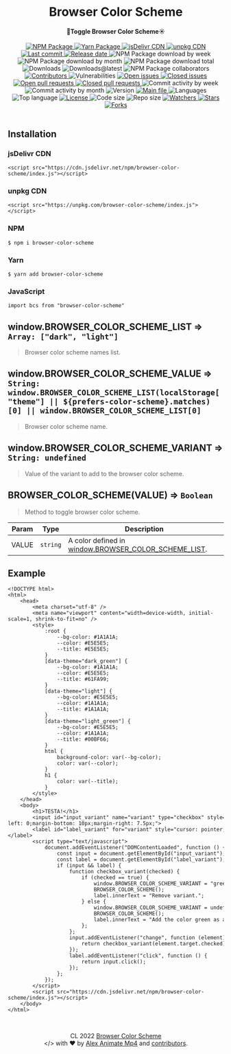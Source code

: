 <a name="top"></a>
<div id="readme-head" align="center">
    <h1 id="readme-title">Browser Color Scheme</h1>
    <h4 id="readme-description">🌙Toggle Browser Color Scheme☀️</h4>
    <a id="readme-shield-npm" href="https://www.npmjs.com/package/browser-color-scheme">
        <img id="readme-shield-npm-img" src="https://img.shields.io/npm/v/browser-color-scheme" alt="NPM Package" />
    </a>
    <a id="readme-shield-yarn" href="https://yarnpkg.com/package/browser-color-scheme">
        <img id="readme-shield-yarn-img" src="https://img.shields.io/npm/v/browser-color-scheme?label=yarn&color=25799f" alt="Yarn Package" />
    </a>
    <a id="readme-shield-jsdelivr" href="https://www.jsdelivr.com/package/npm/browser-color-scheme">
        <img id="readme-shield-jsdelivr-img" src="https://data.jsdelivr.com/v1/package/npm/browser-color-scheme/badge?style=rounded" alt="jsDelivr CDN" />
    </a>
    <a id="readme-shield-unpkg" href="https://unpkg.com/browser-color-scheme" target="_blank">
        <img id="readme-shield-unpkg-img" src="https://img.shields.io/npm/v/browser-color-scheme?label=unpkg&color=black" alt="unpkg CDN" />
    </a>
    <a id="readme-shield-last-commit" href="https://github.com/AlexAnimateMp4/browser-color-scheme/commits/master">
        <img id="readme-shield-last-commit-img" src="https://img.shields.io/github/last-commit/AlexAnimateMp4/browser-color-scheme" alt="Last commit" />
    </a>
    <a id="readme-shield-release-date" href="https://github.com/AlexAnimateMp4/browser-color-scheme/releases/latest">
        <img id="readme-shield-release-date-img" src="https://img.shields.io/github/release-date/AlexAnimateMp4/browser-color-scheme" alt="Release date" />
    </a>
    <a id="readme-shield-npm-download-week">
        <img id="readme-shield-npm-download-week-img" src="https://img.shields.io/npm/dw/browser-color-scheme?label=npm%20downloads" alt="NPM Package download by week" />
    </a>
    <a id="readme-shield-npm-download-month">
        <img id="readme-shield-npm-download-month-img" src="https://img.shields.io/npm/dm/browser-color-scheme?label=npm%20downloads" alt="NPM Package download by month" />
    </a>
    <a id="readme-shield-npm-download-total">
        <img id="readme-shield-npm-download-total-img" src="https://img.shields.io/npm/dt/browser-color-scheme?label=npm%20downloads" alt="NPM Package download total" />
    </a>
    <a id="readme-shield-downloads">
        <img id="readme-shield-downloads-img" src="https://img.shields.io/github/downloads/AlexAnimateMp4/browser-color-scheme/total" alt="Downloads" />
    </a>
    <a id="readme-shield-downloads-latest">
        <img id="readme-shield-downloads-latest-img" src="https://img.shields.io/github/downloads/AlexAnimateMp4/browser-color-scheme/latest/total" alt="Downloads@latest" />
    </a>
    <a id="readme-shield-npm-collaborators">
        <img id="readme-shield-npm-collaborators-img" src="https://img.shields.io/npm/collaborators/browser-color-scheme" alt="NPM Package collaborators" />
    </a>
    <a id="readme-shield-contributors" href="https://github.com/AlexAnimateMp4/browser-color-scheme/graphs/contributors">
        <img id="readme-shield-contributors-img" src="https://img.shields.io/github/contributors/AlexAnimateMp4/browser-color-scheme" alt="Contributors" />
    </a>
    <a id="readme-shield-vulnerabilities">
        <img id="readme-shield-vulnerabilities-img" src="https://img.shields.io/snyk/vulnerabilities/github/AlexAnimateMp4/browser-color-scheme" alt="Vulnerabilities" />
    </a>
    <a id="readme-shield-open-issues" href="https://github.com/AlexAnimateMp4/browser-color-scheme/issues?q=is%3Aopen+is%3Aissue">
        <img id="readme-shield-open-issues-img" src="https://img.shields.io/github/issues-raw/AlexAnimateMp4/browser-color-scheme" alt="Open issues" />
    </a>
    <a id="readme-shield-closed-issues" href="https://github.com/AlexAnimateMp4/browser-color-scheme/issues?q=is%3Aissue+is%3Aclosed">
        <img id="readme-shield-closed-issues-img" src="https://img.shields.io/github/issues-closed-raw/AlexAnimateMp4/browser-color-scheme" alt="Closed issues" />
    </a>
    <a id="readme-shield-open-pull-requests" href="https://github.com/AlexAnimateMp4/browser-color-scheme/pulls?q=is%3Aopen+is%3Apr">
        <img id="readme-shield-open-pull-requests-img" src="https://img.shields.io/github/issues-pr-raw/AlexAnimateMp4/browser-color-scheme" alt="Open pull requests" />
    </a>
    <a id="readme-shield-closed-pull-requests" href="https://github.com/AlexAnimateMp4/browser-color-scheme/pulls?q=is%3Apr+is%3Aclosed">
        <img id="readme-shield-closed-pull-requests-img" src="https://img.shields.io/github/issues-pr-closed-raw/AlexAnimateMp4/browser-color-scheme" alt="Closed pull requests" />
    </a>
    <a id="readme-shield-commit-activity-by-week">
        <img id="readme-shield-commit-activity-by-week-img" src="https://img.shields.io/github/commit-activity/w/AlexAnimateMp4/browser-color-scheme" alt="Commit activity by week" />
    </a>
    <a id="readme-shield-commit-activity-by-month">
        <img id="readme-shield-commit-activity-by-month-img" src="https://img.shields.io/github/commit-activity/m/AlexAnimateMp4/browser-color-scheme" alt="Commit activity by month" />
    </a>
    <a id="readme-shield-version">
        <img id="readme-shield-version-img" src="https://img.shields.io/github/package-json/v/AlexAnimateMp4/browser-color-scheme" alt="Version" />
    </a>
    <a id="readme-shield-main-file" href="./index.js">
        <img id="readme-shield-main-file-img" src="https://img.shields.io/github/package-json/main/AlexAnimateMp4/browser-color-scheme" alt="Main file" />
    </a>
    <a id="readme-shield-languages">
        <img id="readme-shield-languages-img" src="https://img.shields.io/github/languages/count/AlexAnimateMp4/browser-color-scheme" alt="Languages" />
    </a>
    <a id="readme-shield-top-language">
        <img id="readme-shield-top-language-img" src="https://img.shields.io/github/languages/top/AlexAnimateMp4/browser-color-scheme" alt="Top language" />
    </a>
    <a id="readme-shield-license" href="./LICENSE.md">
        <img id="readme-shield-license-img" src="https://img.shields.io/github/license/AlexAnimateMp4/browser-color-scheme" alt="License" />
    </a>
    <a id="readme-shield-code-size">
        <img id="readme-shield-code-size-img" src="https://img.shields.io/github/languages/code-size/AlexAnimateMp4/browser-color-scheme" alt="Code size" />
    </a>
    <a id="readme-shield-repo-size">
        <img id="readme-shield-repo-size-img" src="https://img.shields.io/github/repo-size/AlexAnimateMp4/browser-color-scheme" alt="Repo size" />
    </a>
    <a id="readme-shield-watchers" href="https://github.com/AlexAnimateMp4/browser-color-scheme/watchers">
        <img id="readme-shield-watchers-img" src="https://img.shields.io/github/watchers/AlexAnimateMp4/browser-color-scheme" alt="Watchers" />
    </a>
    <a id="readme-shield-stars" href="https://github.com/AlexAnimateMp4/browser-color-scheme/stargazers">
        <img id="readme-shield-stars-img" src="https://img.shields.io/github/stars/AlexAnimateMp4/browser-color-scheme" alt="Stars" />
    </a>
    <a id="readme-shield-forks" href="https://github.com/AlexAnimateMp4/browser-color-scheme/network/members">
        <img id="readme-shield-forks-img" src="https://img.shields.io/github/forks/AlexAnimateMp4/browser-color-scheme" alt="Forks" />
    </a>
</div>
<br>
<a name="readme-body"></a>
<div id="readme-body">
    <a name="readme-installation"></a>
    <div id="readme-installation">
        <h2 id="readme-installation-title">Installation</h2>
        <h3 id="readme-installation-cdn-jsdelivr">jsDelivr CDN</h3>
        <pre><code id="readme-installation-cdn-jsdelivr-code" class="language-html">&lt;script&nbsp;src="https://cdn.jsdelivr.net/npm/browser-color-scheme/index.js">&lt;/script&gt;</code></pre>
        <h3 id="readme-installation-cdn-unpkg">unpkg CDN</h3>
        <pre><code id="readme-installation-cdn-unpkg-code" class="language-html">&lt;script&nbsp;src="https://unpkg.com/browser-color-scheme/index.js">&lt;/script&gt;</code></pre>
        <h3 id="readme-installation-npm">NPM</h3>
        <pre><code id="readme-installation-npm-code" class="language-shell">$ npm i browser-color-scheme</code></pre>
        <h3 id="readme-installation-yarn">Yarn</h3>
        <pre><code id="readme-installation-yarn-code" class="language-shell">$ yarn add browser-color-scheme</code></pre>
        <h3 id="readme-installation-js">JavaScript</h3>
        <pre><code id="readme-installation-js-code" class="language-js">import bcs from "browser-color-scheme"</code></pre>
    </div>
    <a name="readme-docs"></a>
    <div id="readme-docs">
        <a name="readme-docs-BROWSER_COLOR_SCHEME_LIST"></a>
        <div id="readme-docs-BROWSER_COLOR_SCHEME_LIST">
            <h2 id="readme-docs-BROWSER_COLOR_SCHEME_LIST-title">window.BROWSER_COLOR_SCHEME_LIST ⇒ <code>Array: ["dark", "light"]</code></h2>
            <blockquote id="readme-docs-BROWSER_COLOR_SCHEME_LIST-description">
                <p>Browser color scheme names list.</p>
            </blockquote>
        </div>
        <a name="readme-docs-BROWSER_COLOR_SCHEME_VALUE"></a>
        <div id="readme-docs-BROWSER_COLOR_SCHEME_VALUE">
            <h2 id="readme-docs-BROWSER_COLOR_SCHEME_VALUE-title">window.BROWSER_COLOR_SCHEME_VALUE ⇒ <code>String: window.BROWSER_COLOR_SCHEME_LIST(localStorage["theme"] || ${prefers-color-scheme}.matches)[0] || window.BROWSER_COLOR_SCHEME_LIST[0]</code></h2>
            <blockquote id="readme-docs-BROWSER_COLOR_SCHEME_VALUE-description">
                <p>Browser color scheme name.</p>
            </blockquote>
        </div>
        <a name="readme-docs-BROWSER_COLOR_SCHEME_VARIANT"></a>
        <div id="readme-docs-BROWSER_COLOR_SCHEME_VARIANT">
            <h2 id="readme-docs-BROWSER_COLOR_SCHEME_VARIANT-title">window.BROWSER_COLOR_SCHEME_VARIANT ⇒ <code>String: undefined</code></h2>
            <blockquote id="readme-docs-BROWSER_COLOR_SCHEME_VARIANT-description">
                <p>Value of the variant to add to the browser color scheme.</p>
            </blockquote>
        </div>
        <a name="readme-docs-BROWSER_COLOR_SCHEME"></a>
        <div id="readme-docs-BROWSER_COLOR_SCHEME">
            <h2 id="readme-docs-BROWSER_COLOR_SCHEME-title">BROWSER_COLOR_SCHEME(VALUE) ⇒ <code>Boolean</code></h2>
            <blockquote id="readme-docs-BROWSER_COLOR_SCHEME-description">
                <p>Method to toggle browser color scheme.</p>
            </blockquote>
            <table id="readme-docs-BROWSER_COLOR_SCHEME-table">
                <thead id="readme-docs-BROWSER_COLOR_SCHEME-table-head">
                    <tr id="readme-docs-BROWSER_COLOR_SCHEME-table-head-container">
                        <th id="readme-docs-BROWSER_COLOR_SCHEME-table-head-param">Param</th>
                        <th id="readme-docs-BROWSER_COLOR_SCHEME-table-head-type">Type</th>
                        <th id="readme-docs-BROWSER_COLOR_SCHEME-table-head-description">Description</th>
                    </tr>
                </thead>
                <tbody id="readme-docs-BROWSER_COLOR_SCHEME-table-body">
                    <tr id="readme-docs-BROWSER_COLOR_SCHEME-table-body-container-VALUE">
                        <td id="readme-docs-BROWSER_COLOR_SCHEME-table-body-param-VALUE">VALUE</td>
                        <td id="readme-docs-BROWSER_COLOR_SCHEME-table-body-type-VALUE"><code>string</code></td>
                        <td id="readme-docs-BROWSER_COLOR_SCHEME-table-body-description-VALUE">A color defined in <a href="#readme-docs-BROWSER_COLOR_SCHEME_LIST">window.BROWSER_COLOR_SCHEME_LIST</a>.</td>
                    </tr>
                </tbody>
            </table>
        </div>
    </div>
    <a name="readme-example"></a>
    <div id="readme-example">
        <h2 id="readme-example-title">Example</h2>
        <pre><code id="readme-example-code" class="language-html">&lt;!DOCTYPE&nbsp;html&gt;
&lt;html&gt;
&nbsp;&nbsp;&nbsp;&nbsp;&lt;head&gt;
&nbsp;&nbsp;&nbsp;&nbsp;&nbsp;&nbsp;&nbsp;&nbsp;&lt;meta&nbsp;charset=&quot;utf&#45;8&quot;&nbsp;/&gt;
&nbsp;&nbsp;&nbsp;&nbsp;&nbsp;&nbsp;&nbsp;&nbsp;&lt;meta&nbsp;name=&quot;viewport&quot;&nbsp;content=&quot;width=device&#45;width,&nbsp;initial&#45;scale=1,&nbsp;shrink&#45;to&#45;fit=no&quot;&nbsp;/&gt;
&nbsp;&nbsp;&nbsp;&nbsp;&nbsp;&nbsp;&nbsp;&nbsp;&lt;style&gt;
&nbsp;&nbsp;&nbsp;&nbsp;&nbsp;&nbsp;&nbsp;&nbsp;&nbsp;&nbsp;&nbsp;&nbsp;:root&nbsp;{
&nbsp;&nbsp;&nbsp;&nbsp;&nbsp;&nbsp;&nbsp;&nbsp;&nbsp;&nbsp;&nbsp;&nbsp;&nbsp;&nbsp;&nbsp;&nbsp;&#45;&#45;bg&#45;color:&nbsp;#1A1A1A;
&nbsp;&nbsp;&nbsp;&nbsp;&nbsp;&nbsp;&nbsp;&nbsp;&nbsp;&nbsp;&nbsp;&nbsp;&nbsp;&nbsp;&nbsp;&nbsp;&#45;&#45;color:&nbsp;#E5E5E5;
&nbsp;&nbsp;&nbsp;&nbsp;&nbsp;&nbsp;&nbsp;&nbsp;&nbsp;&nbsp;&nbsp;&nbsp;&nbsp;&nbsp;&nbsp;&nbsp;&#45;&#45;title:&nbsp;#E5E5E5;
&nbsp;&nbsp;&nbsp;&nbsp;&nbsp;&nbsp;&nbsp;&nbsp;&nbsp;&nbsp;&nbsp;&nbsp;}
&nbsp;&nbsp;&nbsp;&nbsp;&nbsp;&nbsp;&nbsp;&nbsp;&nbsp;&nbsp;&nbsp;&nbsp;[data&#45;theme=&quot;dark_green&quot;]&nbsp;{
&nbsp;&nbsp;&nbsp;&nbsp;&nbsp;&nbsp;&nbsp;&nbsp;&nbsp;&nbsp;&nbsp;&nbsp;&nbsp;&nbsp;&nbsp;&nbsp;&#45;&#45;bg&#45;color:&nbsp;#1A1A1A;
&nbsp;&nbsp;&nbsp;&nbsp;&nbsp;&nbsp;&nbsp;&nbsp;&nbsp;&nbsp;&nbsp;&nbsp;&nbsp;&nbsp;&nbsp;&nbsp;&#45;&#45;color:&nbsp;#E5E5E5;
&nbsp;&nbsp;&nbsp;&nbsp;&nbsp;&nbsp;&nbsp;&nbsp;&nbsp;&nbsp;&nbsp;&nbsp;&nbsp;&nbsp;&nbsp;&nbsp;&#45;&#45;title:&nbsp;#61FA99;
&nbsp;&nbsp;&nbsp;&nbsp;&nbsp;&nbsp;&nbsp;&nbsp;&nbsp;&nbsp;&nbsp;&nbsp;}
&nbsp;&nbsp;&nbsp;&nbsp;&nbsp;&nbsp;&nbsp;&nbsp;&nbsp;&nbsp;&nbsp;&nbsp;[data&#45;theme=&quot;light&quot;]&nbsp;{
&nbsp;&nbsp;&nbsp;&nbsp;&nbsp;&nbsp;&nbsp;&nbsp;&nbsp;&nbsp;&nbsp;&nbsp;&nbsp;&nbsp;&nbsp;&nbsp;&#45;&#45;bg&#45;color:&nbsp;#E5E5E5;
&nbsp;&nbsp;&nbsp;&nbsp;&nbsp;&nbsp;&nbsp;&nbsp;&nbsp;&nbsp;&nbsp;&nbsp;&nbsp;&nbsp;&nbsp;&nbsp;&#45;&#45;color:&nbsp;#1A1A1A;
&nbsp;&nbsp;&nbsp;&nbsp;&nbsp;&nbsp;&nbsp;&nbsp;&nbsp;&nbsp;&nbsp;&nbsp;&nbsp;&nbsp;&nbsp;&nbsp;&#45;&#45;title:&nbsp;#1A1A1A;
&nbsp;&nbsp;&nbsp;&nbsp;&nbsp;&nbsp;&nbsp;&nbsp;&nbsp;&nbsp;&nbsp;&nbsp;}
&nbsp;&nbsp;&nbsp;&nbsp;&nbsp;&nbsp;&nbsp;&nbsp;&nbsp;&nbsp;&nbsp;&nbsp;[data&#45;theme=&quot;light_green&quot;]&nbsp;{
&nbsp;&nbsp;&nbsp;&nbsp;&nbsp;&nbsp;&nbsp;&nbsp;&nbsp;&nbsp;&nbsp;&nbsp;&nbsp;&nbsp;&nbsp;&nbsp;&#45;&#45;bg&#45;color:&nbsp;#E5E5E5;
&nbsp;&nbsp;&nbsp;&nbsp;&nbsp;&nbsp;&nbsp;&nbsp;&nbsp;&nbsp;&nbsp;&nbsp;&nbsp;&nbsp;&nbsp;&nbsp;&#45;&#45;color:&nbsp;#1A1A1A;
&nbsp;&nbsp;&nbsp;&nbsp;&nbsp;&nbsp;&nbsp;&nbsp;&nbsp;&nbsp;&nbsp;&nbsp;&nbsp;&nbsp;&nbsp;&nbsp;&#45;&#45;title:&nbsp;#00BF66;
&nbsp;&nbsp;&nbsp;&nbsp;&nbsp;&nbsp;&nbsp;&nbsp;&nbsp;&nbsp;&nbsp;&nbsp;}
&nbsp;&nbsp;&nbsp;&nbsp;&nbsp;&nbsp;&nbsp;&nbsp;&nbsp;&nbsp;&nbsp;&nbsp;html&nbsp;{
&nbsp;&nbsp;&nbsp;&nbsp;&nbsp;&nbsp;&nbsp;&nbsp;&nbsp;&nbsp;&nbsp;&nbsp;&nbsp;&nbsp;&nbsp;&nbsp;background&#45;color:&nbsp;var(&#45;&#45;bg&#45;color);
&nbsp;&nbsp;&nbsp;&nbsp;&nbsp;&nbsp;&nbsp;&nbsp;&nbsp;&nbsp;&nbsp;&nbsp;&nbsp;&nbsp;&nbsp;&nbsp;color:&nbsp;var(&#45;&#45;color);
&nbsp;&nbsp;&nbsp;&nbsp;&nbsp;&nbsp;&nbsp;&nbsp;&nbsp;&nbsp;&nbsp;&nbsp;}
&nbsp;&nbsp;&nbsp;&nbsp;&nbsp;&nbsp;&nbsp;&nbsp;&nbsp;&nbsp;&nbsp;&nbsp;h1&nbsp;{
&nbsp;&nbsp;&nbsp;&nbsp;&nbsp;&nbsp;&nbsp;&nbsp;&nbsp;&nbsp;&nbsp;&nbsp;&nbsp;&nbsp;&nbsp;&nbsp;color:&nbsp;var(&#45;&#45;title);
&nbsp;&nbsp;&nbsp;&nbsp;&nbsp;&nbsp;&nbsp;&nbsp;&nbsp;&nbsp;&nbsp;&nbsp;}
&nbsp;&nbsp;&nbsp;&nbsp;&nbsp;&nbsp;&nbsp;&nbsp;&lt;/style&gt;
&nbsp;&nbsp;&nbsp;&nbsp;&lt;/head&gt;
&nbsp;&nbsp;&nbsp;&nbsp;&lt;body&gt;
&nbsp;&nbsp;&nbsp;&nbsp;&nbsp;&nbsp;&nbsp;&nbsp;&lt;h1&gt;TESTA!&lt;/h1&gt;
&nbsp;&nbsp;&nbsp;&nbsp;&nbsp;&nbsp;&nbsp;&nbsp;&lt;input&nbsp;id=&quot;input_variant&quot;&nbsp;name=&quot;variant&quot;&nbsp;type=&quot;checkbox&quot;&nbsp;style=&quot;margin&#45;left:&nbsp;0;margin&#45;bottom:&nbsp;10px;margin&#45;right:&nbsp;7.5px;&quot;&gt;
&nbsp;&nbsp;&nbsp;&nbsp;&nbsp;&nbsp;&nbsp;&nbsp;&lt;label&nbsp;id=&quot;label_variant&quot;&nbsp;for=&quot;variant&quot;&nbsp;style=&quot;cursor:&nbsp;pointer;&quot;&gt;Add&nbsp;the&nbsp;color&nbsp;green&nbsp;as&nbsp;a&nbsp;variant.&lt;/label&gt;
&nbsp;&nbsp;&nbsp;&nbsp;&nbsp;&nbsp;&nbsp;&nbsp;&lt;script&nbsp;type=&quot;text/javascript&quot;&gt;
&nbsp;&nbsp;&nbsp;&nbsp;&nbsp;&nbsp;&nbsp;&nbsp;&nbsp;&nbsp;&nbsp;&nbsp;document.addEventListener(&quot;DOMContentLoaded&quot;,&nbsp;function&nbsp;()&nbsp;{
&nbsp;&nbsp;&nbsp;&nbsp;&nbsp;&nbsp;&nbsp;&nbsp;&nbsp;&nbsp;&nbsp;&nbsp;&nbsp;&nbsp;&nbsp;&nbsp;const&nbsp;input&nbsp;=&nbsp;document.getElementById(&quot;input_variant&quot;);
&nbsp;&nbsp;&nbsp;&nbsp;&nbsp;&nbsp;&nbsp;&nbsp;&nbsp;&nbsp;&nbsp;&nbsp;&nbsp;&nbsp;&nbsp;&nbsp;const&nbsp;label&nbsp;=&nbsp;document.getElementById(&quot;label_variant&quot;);
&nbsp;&nbsp;&nbsp;&nbsp;&nbsp;&nbsp;&nbsp;&nbsp;&nbsp;&nbsp;&nbsp;&nbsp;&nbsp;&nbsp;&nbsp;&nbsp;if&nbsp;(input&nbsp;&amp;&amp;&nbsp;label)&nbsp;{
&nbsp;&nbsp;&nbsp;&nbsp;&nbsp;&nbsp;&nbsp;&nbsp;&nbsp;&nbsp;&nbsp;&nbsp;&nbsp;&nbsp;&nbsp;&nbsp;&nbsp;&nbsp;&nbsp;&nbsp;function&nbsp;checkbox_variant(checked)&nbsp;{
&nbsp;&nbsp;&nbsp;&nbsp;&nbsp;&nbsp;&nbsp;&nbsp;&nbsp;&nbsp;&nbsp;&nbsp;&nbsp;&nbsp;&nbsp;&nbsp;&nbsp;&nbsp;&nbsp;&nbsp;&nbsp;&nbsp;&nbsp;&nbsp;if&nbsp;(checked&nbsp;==&nbsp;true)&nbsp;{
&nbsp;&nbsp;&nbsp;&nbsp;&nbsp;&nbsp;&nbsp;&nbsp;&nbsp;&nbsp;&nbsp;&nbsp;&nbsp;&nbsp;&nbsp;&nbsp;&nbsp;&nbsp;&nbsp;&nbsp;&nbsp;&nbsp;&nbsp;&nbsp;&nbsp;&nbsp;&nbsp;&nbsp;window.BROWSER_COLOR_SCHEME_VARIANT&nbsp;=&nbsp;&quot;green&quot;;
&nbsp;&nbsp;&nbsp;&nbsp;&nbsp;&nbsp;&nbsp;&nbsp;&nbsp;&nbsp;&nbsp;&nbsp;&nbsp;&nbsp;&nbsp;&nbsp;&nbsp;&nbsp;&nbsp;&nbsp;&nbsp;&nbsp;&nbsp;&nbsp;&nbsp;&nbsp;&nbsp;&nbsp;BROWSER_COLOR_SCHEME();
&nbsp;&nbsp;&nbsp;&nbsp;&nbsp;&nbsp;&nbsp;&nbsp;&nbsp;&nbsp;&nbsp;&nbsp;&nbsp;&nbsp;&nbsp;&nbsp;&nbsp;&nbsp;&nbsp;&nbsp;&nbsp;&nbsp;&nbsp;&nbsp;&nbsp;&nbsp;&nbsp;&nbsp;label.innerText&nbsp;=&nbsp;&quot;Remove&nbsp;variant.&quot;;
&nbsp;&nbsp;&nbsp;&nbsp;&nbsp;&nbsp;&nbsp;&nbsp;&nbsp;&nbsp;&nbsp;&nbsp;&nbsp;&nbsp;&nbsp;&nbsp;&nbsp;&nbsp;&nbsp;&nbsp;&nbsp;&nbsp;&nbsp;&nbsp;}&nbsp;else&nbsp;{
&nbsp;&nbsp;&nbsp;&nbsp;&nbsp;&nbsp;&nbsp;&nbsp;&nbsp;&nbsp;&nbsp;&nbsp;&nbsp;&nbsp;&nbsp;&nbsp;&nbsp;&nbsp;&nbsp;&nbsp;&nbsp;&nbsp;&nbsp;&nbsp;&nbsp;&nbsp;&nbsp;&nbsp;window.BROWSER_COLOR_SCHEME_VARIANT&nbsp;=&nbsp;undefined;
&nbsp;&nbsp;&nbsp;&nbsp;&nbsp;&nbsp;&nbsp;&nbsp;&nbsp;&nbsp;&nbsp;&nbsp;&nbsp;&nbsp;&nbsp;&nbsp;&nbsp;&nbsp;&nbsp;&nbsp;&nbsp;&nbsp;&nbsp;&nbsp;&nbsp;&nbsp;&nbsp;&nbsp;BROWSER_COLOR_SCHEME();
&nbsp;&nbsp;&nbsp;&nbsp;&nbsp;&nbsp;&nbsp;&nbsp;&nbsp;&nbsp;&nbsp;&nbsp;&nbsp;&nbsp;&nbsp;&nbsp;&nbsp;&nbsp;&nbsp;&nbsp;&nbsp;&nbsp;&nbsp;&nbsp;&nbsp;&nbsp;&nbsp;&nbsp;label.innerText&nbsp;=&nbsp;&quot;Add&nbsp;the&nbsp;color&nbsp;green&nbsp;as&nbsp;a&nbsp;variant.&quot;;
&nbsp;&nbsp;&nbsp;&nbsp;&nbsp;&nbsp;&nbsp;&nbsp;&nbsp;&nbsp;&nbsp;&nbsp;&nbsp;&nbsp;&nbsp;&nbsp;&nbsp;&nbsp;&nbsp;&nbsp;&nbsp;&nbsp;&nbsp;&nbsp;};
&nbsp;&nbsp;&nbsp;&nbsp;&nbsp;&nbsp;&nbsp;&nbsp;&nbsp;&nbsp;&nbsp;&nbsp;&nbsp;&nbsp;&nbsp;&nbsp;&nbsp;&nbsp;&nbsp;&nbsp;};
&nbsp;&nbsp;&nbsp;&nbsp;&nbsp;&nbsp;&nbsp;&nbsp;&nbsp;&nbsp;&nbsp;&nbsp;&nbsp;&nbsp;&nbsp;&nbsp;&nbsp;&nbsp;&nbsp;&nbsp;input.addEventListener(&quot;change&quot;,&nbsp;function&nbsp;(element)&nbsp;{
&nbsp;&nbsp;&nbsp;&nbsp;&nbsp;&nbsp;&nbsp;&nbsp;&nbsp;&nbsp;&nbsp;&nbsp;&nbsp;&nbsp;&nbsp;&nbsp;&nbsp;&nbsp;&nbsp;&nbsp;&nbsp;&nbsp;&nbsp;&nbsp;return&nbsp;checkbox_variant(element.target.checked);
&nbsp;&nbsp;&nbsp;&nbsp;&nbsp;&nbsp;&nbsp;&nbsp;&nbsp;&nbsp;&nbsp;&nbsp;&nbsp;&nbsp;&nbsp;&nbsp;&nbsp;&nbsp;&nbsp;&nbsp;});
&nbsp;&nbsp;&nbsp;&nbsp;&nbsp;&nbsp;&nbsp;&nbsp;&nbsp;&nbsp;&nbsp;&nbsp;&nbsp;&nbsp;&nbsp;&nbsp;&nbsp;&nbsp;&nbsp;&nbsp;label.addEventListener(&quot;click&quot;,&nbsp;function&nbsp;()&nbsp;{
&nbsp;&nbsp;&nbsp;&nbsp;&nbsp;&nbsp;&nbsp;&nbsp;&nbsp;&nbsp;&nbsp;&nbsp;&nbsp;&nbsp;&nbsp;&nbsp;&nbsp;&nbsp;&nbsp;&nbsp;&nbsp;&nbsp;&nbsp;&nbsp;return&nbsp;input.click();
&nbsp;&nbsp;&nbsp;&nbsp;&nbsp;&nbsp;&nbsp;&nbsp;&nbsp;&nbsp;&nbsp;&nbsp;&nbsp;&nbsp;&nbsp;&nbsp;&nbsp;&nbsp;&nbsp;&nbsp;});
&nbsp;&nbsp;&nbsp;&nbsp;&nbsp;&nbsp;&nbsp;&nbsp;&nbsp;&nbsp;&nbsp;&nbsp;&nbsp;&nbsp;&nbsp;&nbsp;};
&nbsp;&nbsp;&nbsp;&nbsp;&nbsp;&nbsp;&nbsp;&nbsp;&nbsp;&nbsp;&nbsp;&nbsp;});
&nbsp;&nbsp;&nbsp;&nbsp;&nbsp;&nbsp;&nbsp;&nbsp;&lt;/script&gt;
&nbsp;&nbsp;&nbsp;&nbsp;&nbsp;&nbsp;&nbsp;&nbsp;&lt;script&nbsp;src=&quot;https://cdn.jsdelivr.net/npm/browser&#45;color&#45;scheme/index.js&quot;&gt;&lt;/script&gt;
&nbsp;&nbsp;&nbsp;&nbsp;&lt;/body&gt;
&lt;/html&gt;</code></pre>
    </div>
</div>
<br>
<a name="readme-footer"></a>
<p id="readme-footer" align="center">CL 2022 <a id="readme-footer-repo" href="https://github.com/AlexAnimateMp4/browser-color-scheme">Browser Color Scheme</a><br>&lt;/&gt; with ❤ by <a id="readme-footer-author" href="https://github.com/AlexAnimateMp4" target="_blank">Alex Animate Mp4</a> and <a id="readme-footer-contributors" href="https://github.com/AlexAnimateMp4/browser-color-scheme/graphs/contributors">contributors</a>.</p>
<a name="bottom"></a>